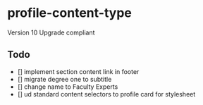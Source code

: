 # profile-content-type

Version 10 Upgrade compliant

## Todo

- [] implement section content link in footer
- [] migrate degree one to subtitle
- [] change name to Faculty Experts
- [] ud standard content selectors to profile card for stylesheet
